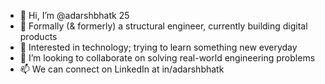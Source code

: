 - 👋 Hi, I’m @adarshbhatk 25
- 👀 Formally (& formerly) a structural engineer, currently building digital products
- 🌱 Interested in technology; trying to learn something new everyday
- 💞️ I’m looking to collaborate on solving real-world engineering problems
- 📫 We can connect on LinkedIn at in/adarshbhatk

<!---
adarshbhatk/adarshbhatk is a ✨ special ✨ repository because its `README.md` (this file) appears on your GitHub profile.
You can click the Preview link to take a look at your changes.
--->
